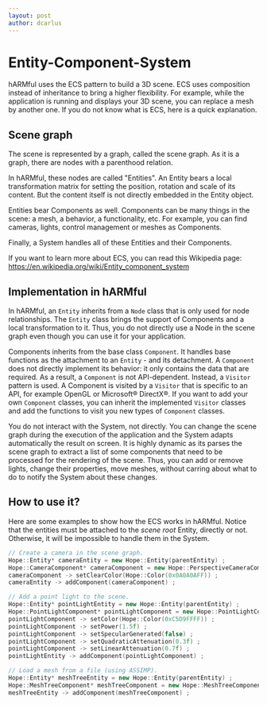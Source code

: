 ```yaml
---
layout: post
author: dcarlus
---
```


# Entity-Component-System
hARMful uses the ECS pattern to build a 3D scene. ECS uses composition instead of inheritance to bring a higher flexibility. For example, while the application is running and displays your 3D scene, you can replace a mesh by another one.
If you do not know what is ECS, here is a quick explanation.

## Scene graph
The scene is represented by a graph, called the scene graph. As it is a graph, there are nodes with a parenthood relation.

In hARMful, these nodes are called "Entities". An Entity bears a local transformation matrix for setting the position, rotation and scale of its content. But the content itself is not directly embedded in the Entity object.

Entities bear Components as well. Components can be many things in the scene: a mesh, a behavior, a functionality, etc. For example, you can find cameras, lights, control management or meshes as Components.

Finally, a System handles all of these Entities and their Components.

If you want to learn more about ECS, you can read this Wikipedia page: https://en.wikipedia.org/wiki/Entity_component_system

## Implementation in hARMful
In hARMful, an `Entity` inherits from a `Node` class that is only used for node relationships. The `Entity` class brings the support of Components and a local transformation to it. Thus, you do not directly use a Node in the scene graph even though you can use it for your application.

Components inherits from the base class `Component`. It handles base functions as the attachment to an `Entity` - and its detachment. A `Component` does not directly implement its behavior: it only contains the data that are required. As a result, a `Component` is not API-dependent. Instead, a `Visitor` pattern is used. A Component is visited by a `Visitor` that is specific to an API, for example OpenGL or Microsoft® DirectX®. If you want to add your own `Component` classes, you can inherit the implemented `Visitor` classes and add the functions to visit you new types of `Component` classes.

You do not interact with the System, not directly. You can change the scene graph during the execution of the application and the System adapts automatically the result on screen. It is highly dynamic as its parses the scene graph to extract a list of some components that need to be processed for the rendering of the scene. Thus, you can add or remove lights, change their properties, move meshes, without carring about what to do to notify the System about these changes.

## How to use it?
Here are some examples to show how the ECS works in hARMful.
Notice that the entities must be attached to the _scene root_ Entity, directly or not. Otherwise, it will be impossible to handle them in the System.

```cpp
// Create a camera in the scene graph.
Hope::Entity* cameraEntity = new Hope::Entity(parentEntity) ;
Hope::CameraComponent* cameraComponent = new Hope::PerspectiveCameraComponent() ;
cameraComponent -> setClearColor(Hope::Color(0x0A0A0AFF)) ;
cameraEntity -> addComponent(cameraComponent) ;
```
```cpp
// Add a point light to the scene.
Hope::Entity* pointLightEntity = new Hope::Entity(parentEntity) ;
Hope::PointLightComponent* pointLightComponent = new Hope::PointLightComponent() ;
pointLightComponent -> setColor(Hope::Color(0xC5D9FFFF)) ;
pointLightComponent -> setPower(1.5f) ;
pointLightComponent -> setSpecularGenerated(false) ;
pointLightComponent -> setQuadraticAttenuation(0.3f) ;
pointLightComponent -> setLinearAttenuation(0.7f) ;
pointLightEntity -> addComponent(pointLightComponent) ;
```
```cpp
// Load a mesh from a file (using ASSIMP).
Hope::Entity* meshTreeEntity = new Hope::Entity(parentEntity) ;
Hope::MeshTreeComponent* meshTreeComponent = new Hope::MeshTreeComponent("MyMesh.fbx") ;
meshTreeEntity -> addComponent(meshTreeComponent) ;
```
